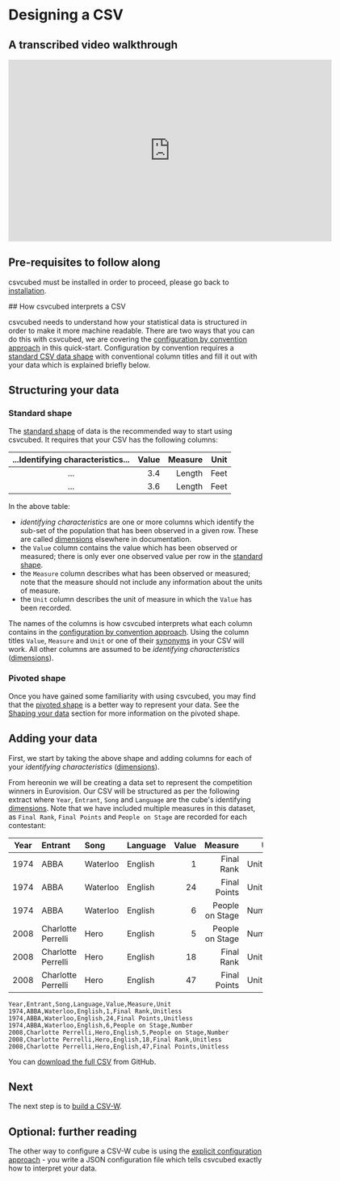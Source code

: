 # Designing a CSV

## A transcribed video walkthrough

<iframe src="https://share.descript.com/embed/SJiVPSziEkw" width="640" height="360" frameborder="0" allowfullscreen></iframe>

## Pre-requisites to follow along

csvcubed must be installed in order to proceed, please go back to [installation](installation.md).

## How csvcubed interprets a CSV

csvcubed needs to understand how your statistical data is structured in order to make it more machine readable. There are two ways that you can do this with csvcubed, we are covering the [configuration by convention approach](../guides/configuration/convention.md) in this quick-start. Configuration by convention requires a [standard CSV data shape](../guides/shape-data/index.md#standard-shape) with conventional column titles and fill it out with your data which is explained briefly below.

## Structuring your data

### Standard shape

The [standard shape](../guides/shape-data/index.md#standard-shape) of data is the recommended way to start using csvcubed. It requires that your CSV has the following columns:

| ...Identifying characteristics... | Value | Measure | Unit |
|:---------------------------------:|------:|--------:|-----:|
|                ...                |   3.4 |  Length | Feet |
|                ...                |   3.6 |  Length | Feet |

In the above table:

* *identifying characteristics* are one or more columns which identify the sub-set of the population that has been observed in a given row. These are called [dimensions](../glossary/index.md#dimension) elsewhere in documentation.
* the `Value` column contains the value which has been observed or measured; there is only ever one observed value per row in the [standard shape](../guides/shape-data/index.md#standard-shape).
* the `Measure` column describes what has been observed or measured; note that the measure should not include any information about the units of measure.
* the `Unit` column describes the unit of measure in which the `Value` has been recorded.

The names of the columns is how csvcubed interprets what each column contains in the [configuration by convention approach](../guides/configuration/convention.md). Using the column titles `Value`, `Measure` and `Unit` or one of their [synonyms](../guides/configuration/index.md#conventional-column-names) in your CSV will work. All other columns are assumed to be *identifying characteristics* ([dimensions](../glossary/index.md#dimensionl)).

### Pivoted shape

Once you have gained some familiarity with using csvcubed, you may find that the [pivoted shape](../guides/shape-data/pivoted-shape.md) is a better way to represent your data. See the [Shaping your data](../guides/shape-data/index.md) section for more information on the pivoted shape.

## Adding your data

First, we start by taking the above shape and adding columns for each of your *identifying characteristics* ([dimensions](../glossary/index.md#dimension)).

From hereonin we will be creating a data set to represent the competition winners in Eurovision. Our CSV will be structured as per the following extract where `Year`, `Entrant`, `Song` and `Language` are the cube's identifying [dimensions](../glossary/index.md#dimension). Note that we have included multiple measures in this dataset, as `Final Rank`, `Final Points` and `People on Stage` are recorded for each contestant:

| Year | Entrant            | Song     | Language | Value |         Measure |     Unit |
|:----:|:-------------------|:---------|:---------|------:|----------------:|---------:|
| 1974 | ABBA               | Waterloo | English  |     1 |      Final Rank | Unitless |
| 1974 | ABBA               | Waterloo | English  |    24 |    Final Points | Unitless |
| 1974 | ABBA               | Waterloo | English  |     6 | People on Stage |   Number |
| 2008 | Charlotte Perrelli | Hero     | English  |     5 | People on Stage |   Number |
| 2008 | Charlotte Perrelli | Hero     | English  |    18 |      Final Rank | Unitless |
| 2008 | Charlotte Perrelli | Hero     | English  |    47 |    Final Points | Unitless |

```csv
Year,Entrant,Song,Language,Value,Measure,Unit
1974,ABBA,Waterloo,English,1,Final Rank,Unitless
1974,ABBA,Waterloo,English,24,Final Points,Unitless
1974,ABBA,Waterloo,English,6,People on Stage,Number
2008,Charlotte Perrelli,Hero,English,5,People on Stage,Number
2008,Charlotte Perrelli,Hero,English,18,Final Rank,Unitless
2008,Charlotte Perrelli,Hero,English,47,Final Points,Unitless
```

You can [download the full CSV](https://raw.githubusercontent.com/GSS-Cogs/csvcubed-demo/v1.0/sweden_at_eurovision_no_missing.csv) from GitHub.

## Next

The next step is to [build a CSV-W](./build.md).

## Optional: further reading

The other way to configure a CSV-W cube is using the [explicit configuration approach](../guides/configuration/qube-config.md) - you write a JSON configuration file which tells csvcubed exactly how to interpret your data.
